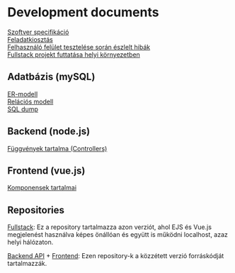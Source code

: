 # Development documents
[Szoftver specifikáció](https://github.com/14F-B/Development-documents/blob/main/GOEVENT_szoftver_specifikacio.pdf)    
[Feladatkiosztás](https://github.com/14F-B/Development-documents/blob/main/GOEVENT_feladatkiosztas.pdf)    
[Felhasználó felület tesztelése során észlelt hibák](https://github.com/14F-B/Development-documents/blob/main/GOEVENT_felhasznaloi_felulet_tesztelese.pdf)    
[Fullstack projekt futtatása helyi környezetben](https://github.com/14F-B/Development-documents/blob/main/GOEVENT_fullstack_futtatasa_localhoston.pdf)    


## Adatbázis (mySQL)
[ER-modell](https://github.com/14F-B/Development-documents/blob/main/GOEVENT_db_er_modell.pdf)   
[Relációs modell](https://github.com/14F-B/Development-documents/blob/main/GOEVENT_db_relacios_modell.pdf)    
[SQL dump](https://github.com/14F-B/Fullstack-version-with-EJS-and-VUE/blob/main/Goevent_app_db_dump.sql)   

## Backend (node.js)
[Függvények tartalma (Controllers)](https://github.com/14F-B/Development-documents/blob/main/GOEVENT_backend_controllers.pdf)

## Frontend (vue.js)
[Komponensek tartalmai](https://github.com/14F-B/Development-documents/blob/main/GOEVENT_frontend_components.pdf)

## Repositories
[Fullstack](https://github.com/14F-B/Fullstack-version-with-EJS-and-VUE): Ez a repository tartalmazza azon verziót, ahol EJS és Vue.js megjelenést használva képes önállóan és együtt is működni localhost, azaz helyi hálózaton.   

[Backend API](https://github.com/14F-B/Hosted-version-Backend) + [Frontend](https://github.com/14F-B/Hosted-version-Frontend): Ezen repository-k a közzétett verzió forráskódját tartalmazzák. 


